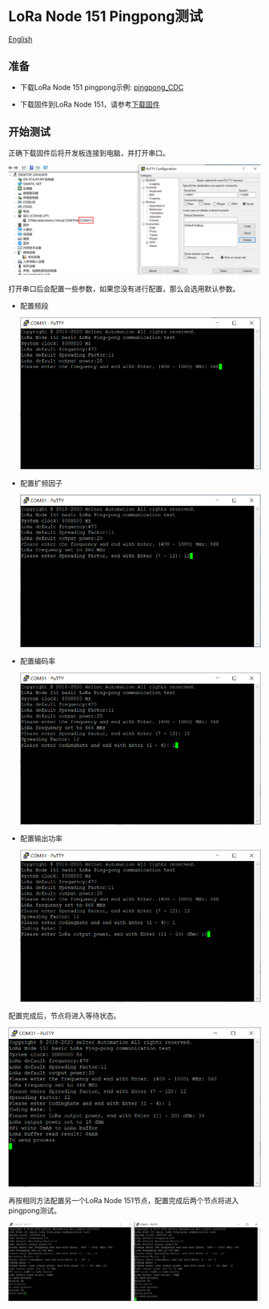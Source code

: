 # LoRa Node 151 Pingpong测试
[English](https://heltec-automation-docs.readthedocs.io/en/latest/stm32/lora_node_151/pingpong_test.html)

## 准备

- 下载LoRa Node 151 pingpong示例: [pingpong_CDC](http://resource.heltec.cn/download/LoRa_Node_151/Pingpong_CDC.zip)

- 下载固件到LoRa Node 151，请参考[下载固件](https://heltec-automation.readthedocs.io/zh_CN/latest/stm32/lora_node_151/download_firmware.html)

## 开始测试

正确下载固件后将开发板连接到电脑，并打开串口。

![](img/pingpong_test/01.png)

打开串口后会配置一些参数，如果您没有进行配置，那么会选用默认参数。

- 配置频段

  ![](img/pingpong_test/02.png)

- 配置扩频因子

  ![](img/pingpong_test/03.png)

- 配置编码率

  ![](img/pingpong_test/04.png)

- 配置输出功率

  ![](img/pingpong_test/05.png)

配置完成后，节点将进入等待状态。

![](img/pingpong_test/06.png)

再按相同方法配置另一个LoRa Node 151节点，配置完成后两个节点将进入pingpong测试。

![](img/pingpong_test/07.png)

```Tip:: 频段和扩频因子需配置为相同参数，否则会无法通信。

```